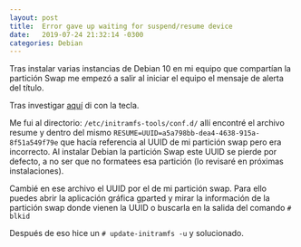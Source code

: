 ```yaml
---
layout: post
title:  Error gave up waiting for suspend/resume device
date:   2019-07-24 21:32:14 -0300
categories: Debian
---
```

Tras instalar varias instancias de Debian 10 en mi equipo que compartían la partición Swap
me empezó a salir al iniciar el equipo el mensaje de alerta del título.

Tras investigar [aquí](http://forums.debian.net/viewtopic.php?f=5&t=138796) di con la tecla.

Me fui al directorio: `/etc/initramfs-tools/conf.d/` allí encontré el archivo resume y dentro del mismo
`RESUME=UUID=a5a798bb-dea4-4638-915a-8f51a549f79e` que hacía referencia al UUID de mi partición swap pero era incorrecto.
Al instalar Debian la partición Swap este UUID se pierde por defecto,
a no ser que no formatees esa partición (lo revisaré en próximas instalaciones).

Cambié en ese archivo el UUID por el de mi partición swap. Para ello puedes abrir la aplicación gráfica gparted y mirar
la información de la partición swap donde vienen la UUID o buscarla en la salida del comando `# blkid`

Después de eso hice un `# update-initramfs -u` y solucionado.
